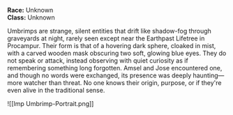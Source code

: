 **Race:** Unknown  
**Class:** Unknown

Umbrimps are strange, silent entities that drift like shadow-fog through graveyards at night, rarely seen except near the Earthpast Lifetree in Procampur. Their form is that of a hovering dark sphere, cloaked in mist, with a carved wooden mask obscuring two soft, glowing blue eyes. They do not speak or attack, instead observing with quiet curiosity as if remembering something long forgotten. Amsel and Jose encountered one, and though no words were exchanged, its presence was deeply haunting—more watcher than threat. No one knows their origin, purpose, or if they're even alive in the traditional sense.

![[Imp Umbrimp-Portrait.png]]

